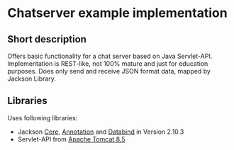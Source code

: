 # Chatserver example implementation

## Short description
Offers basic functionality for a chat server based on Java Servlet-API. Implementation is REST-like, not 100% mature and just for education purposes. Does only send and receive JSON format data, mapped by Jackson Library.

## Libraries
Uses following libraries:
 * Jackson [Core](https://mvnrepository.com/artifact/com.fasterxml.jackson.core/jackson-core/2.10.3), [Annotation](https://mvnrepository.com/artifact/com.fasterxml.jackson.core/jackson-annotation/2.10.3) and [Databind](https://mvnrepository.com/artifact/com.fasterxml.jackson.core/jackson-databind/2.10.3) in Version 2.10.3
 * Servlet-API from [Apache Tomcat 8.5](https://tomcat.apache.org/download-80.cgi)

